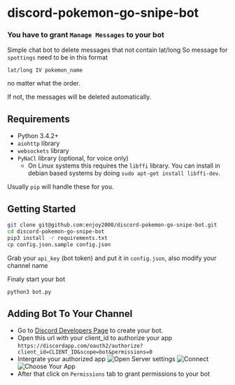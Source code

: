# discord-pokemon-go-snipe-bot
### You have to grant `Manage Messages` to your bot

Simple chat bot to delete messages that not contain lat/long
So message for `spottings` need to be in this format
```
lat/long IV pokemon_name
```
no matter what the order.

If not, the messages will be deleted automatically.


## Requirements

- Python 3.4.2+
- `aiohttp` library
- `websockets` library
- `PyNaCl` library (optional, for voice only)
    - On Linux systems this requires the `libffi` library. You can install in
      debian based systems by doing `sudo apt-get install libffi-dev`.

Usually `pip` will handle these for you.

## Getting Started

```bash
git clone git@github.com:enjoy2000/discord-pokemon-go-snipe-bot.git
cd discord-pokemon-go-snipe-bot
pip3 install -r requirements.txt
cp config.json.sample config.json
```
Grab your `api_key` (bot token) and put it in `config.json`, also modify your channel name

Finaly start your bot
```bash
python3 bot.py
```
## Adding Bot To Your Channel
- Go to [Discord Developers Page](https://discordapp.com/developers/applications/me) to create your bot.
- Open this url with your client_id to authorize your app
```https://discordapp.com/oauth2/authorize?client_id=CLIENT_ID&scope=bot&permissions=0```
- Intergrate your authorized app
![Open Server settings](https://github.com/enjoy2000/discord-snipe-chat-bot/raw/master/docs/open-server-settings.png)
![Connect](https://github.com/enjoy2000/discord-snipe-chat-bot/raw/master/docs/click-connect.png)
![Choose Your App](https://github.com/enjoy2000/discord-snipe-chat-bot/raw/master/docs/choose-authorized-app.png)
- After that click on `Permissions` tab to grant permissions to your bot